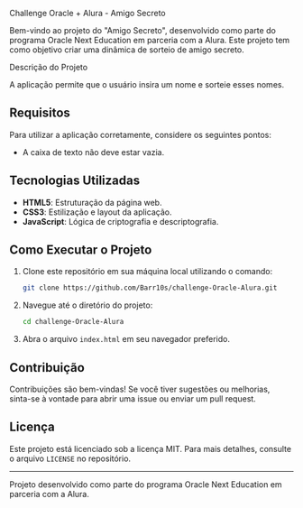 Challenge Oracle + Alura - Amigo Secreto

Bem-vindo ao projeto do "Amigo Secreto", desenvolvido como parte do programa Oracle Next Education em parceria com a Alura. Este projeto tem como objetivo criar uma dinâmica de sorteio de amigo secreto.

 Descrição do Projeto

A aplicação permite que o usuário insira um nome e sorteie esses nomes. 

## Requisitos

Para utilizar a aplicação corretamente, considere os seguintes pontos:

- A caixa de texto não deve estar vazia.

## Tecnologias Utilizadas

- **HTML5**: Estruturação da página web.
- **CSS3**: Estilização e layout da aplicação.
- **JavaScript**: Lógica de criptografia e descriptografia.

## Como Executar o Projeto

1. Clone este repositório em sua máquina local utilizando o comando:
   ```bash
   git clone https://github.com/Barr10s/challenge-Oracle-Alura.git
   ```
2. Navegue até o diretório do projeto:
   ```bash
   cd challenge-Oracle-Alura
   ```
3. Abra o arquivo `index.html` em seu navegador preferido.

## Contribuição

Contribuições são bem-vindas! Se você tiver sugestões ou melhorias, sinta-se à vontade para abrir uma issue ou enviar um pull request.

## Licença

Este projeto está licenciado sob a licença MIT. Para mais detalhes, consulte o arquivo `LICENSE` no repositório.

---

Projeto desenvolvido como parte do programa Oracle Next Education em parceria com a Alura. 
